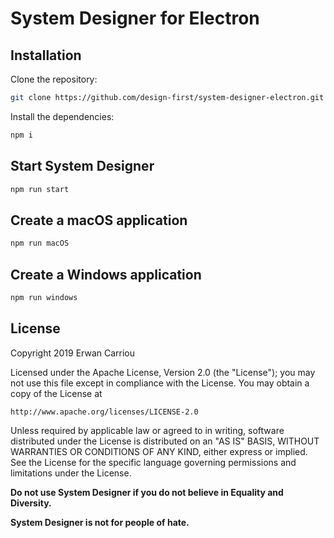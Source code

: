 # System Designer for Electron

## Installation

Clone the repository:

```sh
git clone https://github.com/design-first/system-designer-electron.git
```

Install the dependencies:

```sh
npm i
```

## Start System Designer

```sh
npm run start
```

## Create a macOS application

```sh
npm run macOS
```

## Create a Windows application

```sh
npm run windows
```

## License

Copyright 2019 Erwan Carriou

Licensed under the Apache License, Version 2.0 (the "License");
you may not use this file except in compliance with the License.
You may obtain a copy of the License at

    http://www.apache.org/licenses/LICENSE-2.0

Unless required by applicable law or agreed to in writing, software
distributed under the License is distributed on an "AS IS" BASIS,
WITHOUT WARRANTIES OR CONDITIONS OF ANY KIND, either express or implied.
See the License for the specific language governing permissions and
limitations under the License. 

**Do not use System Designer if you do not believe in Equality and Diversity.**

**System Designer is not for people of hate.**